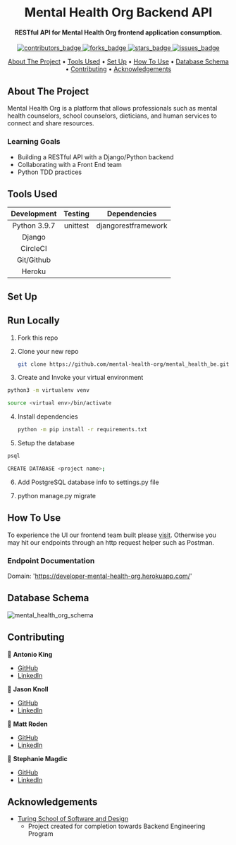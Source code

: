 <!-- PROJECT INFO -->
<h1 align="center">
  <br>
  Mental Health Org Backend API
  <br>
</h1>

<h4 align="center">RESTful API for Mental Health Org frontend application consumption.</h4>

<p align="center">
  <a href="https://github.com/marlitas/rails_engine/graphs/contributors">
    <img src="https://img.shields.io/github/contributors/mental-health-org/mental_health_be?style=for-the-badge" alt="contributors_badge">
  </a>
  <a href="https://github.com/marlitas/rails_engine/network/members">
    <img src="https://img.shields.io/github/forks/mental-health-org/mental_health_be?style=for-the-badge" alt="forks_badge">
  </a>
  <a href="https://github.com/marlitas/rails_engine/stargazers">
    <img src="https://img.shields.io/github/stars/mental-health-org/mental_health_be?style=for-the-badge" alt="stars_badge">
  </a>
  <a href="https://github.com/marlitas/rails_engine/issues">
    <img src="https://img.shields.io/github/issues/mental-health-org/mental_health_be?style=for-the-badge" alt="issues_badge">


<!-- CONTENTS -->
<p align="center">
  <a href="#about-the-project">About The Project</a> •
  <a href="#tools-used">Tools Used</a> •
  <a href="#set-up">Set Up</a> •
  <a href="#how-to-use">How To Use</a> •
  <a href="#database-schema">Database Schema</a> •
  <a href="#contributing">Contributing</a> •
  <a href="#acknowledgements">Acknowledgements</a>
</p>



## About The Project

Mental Health Org is a platform that allows professionals such as mental health counselors, school counselors, dieticians, and human services to connect and share resources.

### Learning Goals

* Building a RESTful API with a Django/Python backend
* Collaborating with a Front End team
* Python TDD practices


## Tools Used

| Development | Testing       | Dependencies          |
|   :----:    |    :----:     |    :----:             |
| Python 3.9.7| unittest      | djangorestframework   |
| Django      |               |                       |
| CircleCI    |               |                       |
| Git/Github  |               |                       |
| Heroku      |               |                       |




## Set Up


## Run Locally

1. Fork this repo
    
2. Clone your new repo
   ```sh
   git clone https://github.com/mental-health-org/mental_health_be.git
   ```
    
3. Create and Invoke your virtual environment
  ```sh
  python3 -m virtualenv venv

  source <virtual env>/bin/activate
  ```
    
4. Install dependencies
   ```sh
   python -m pip install -r requirements.txt
   ```
    
5. Setup the database
  ```sh
  psql

  CREATE DATABASE <project name>;
  ```

6. Add PostgreSQL database info to settings.py file

7. python manage.py migrate


## How To Use

To experience the UI our frontend team built please [visit](http://mental-health-fe.herokuapp.com/). Otherwise you may hit our endpoints through an http request helper such as Postman.

### Endpoint Documentation

Domain: 'https://developer-mental-health-org.herokuapp.com/'


## Database Schema
![mental_health_org_schema]()

## Contributing

👤  **Antonio King**
- [GitHub](https://github.com/antoniojking)
- [LinkedIn](https://www.linkedin.com/in/antoniojking/)

👤  **Jason Knoll**
- [GitHub](https://github.com/JasonPKnoll)
- [LinkedIn](https://www.linkedin.com/in/jason-p-knoll/)

👤  **Matt Roden**
- [GitHub](https://github.com/Matt-Roden)
- [LinkedIn](https://www.linkedin.com/in/matt-roden-35bb3413b/)

👤  **Stephanie Magdic**
- [GitHub](https://github.com/stephaniemagdic)
- [LinkedIn](https://www.linkedin.com/in/stephaniemagdic/)


## Acknowledgements

* [Turing School of Software and Design](https://turing.edu/)
  - Project created for completion towards Backend Engineering Program
